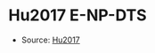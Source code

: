 <a name="material" />

# Hu2017 E-NP-DTS
<script type="application/ld+json">
  {
    "@context": "https://schema.org/",
    "@type": "ChemicalSubstance",
    "http://purl.org/dc/terms/conformsTo":
      {
        "@type": "CreativeWork",
        "@id": "https://bioschemas.org/profiles/ChemicalSubstance/0.4-RELEASE/"
      },
    "@id": "https://egonw.github.io/nanowiki/nanowiki474.html#material",
    "name": "Hu2017 E-NP-DTS",
    "sameAs": "http://127.0.0.1/mediawiki/index.php/Special:URIResolver/Hu2017_E-2DNP-2DDTS"
  }
</script>


* Source: [Hu2017](Hu2017.md)
